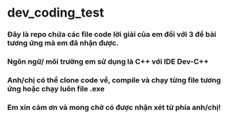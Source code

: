 # dev_coding_test
### Đây là repo chứa các file code lời giải của em đối với 3 đề bài tương ứng mà em đã nhận được.
### Ngôn ngữ/ môi trường em sử dụng là C++ với IDE Dev-C++
### Anh/chị có thể clone code về, compile và chạy từng file tương ứng hoặc chạy luôn file .exe
### Em xin cảm ơn và mong chờ có được nhận xét từ phía anh/chị!
